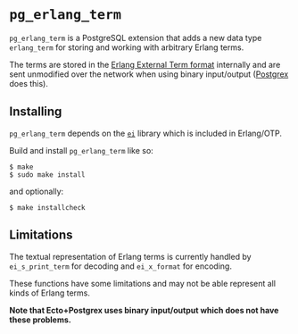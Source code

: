 `pg_erlang_term`
================

`pg_erlang_term` is a PostgreSQL extension that adds a new data type `erlang_term` for storing and working with arbitrary Erlang terms.

The terms are stored in the [Erlang External Term format](https://www.erlang.org/doc/apps/erts/erl_ext_dist.html) internally and are sent unmodified over the network when using binary input/output ([Postgrex](https://hexdocs.pm/postgrex/readme.html) does this). 

Installing
----------
`pg_erlang_term` depends on the [`ei`](https://www.erlang.org/doc/man/ei.html) library which is included in Erlang/OTP.

Build and install `pg_erlang_term` like so:
```shell
$ make
$ sudo make install
```

and optionally:
```shell
$ make installcheck
```

Limitations
-----------

The textual representation of Erlang terms is currently handled by `ei_s_print_term` for decoding and `ei_x_format` for encoding.

These functions have some limitations and may not be able represent all kinds of Erlang terms.

**Note that Ecto+Postgrex uses binary input/output which does not have these problems.**